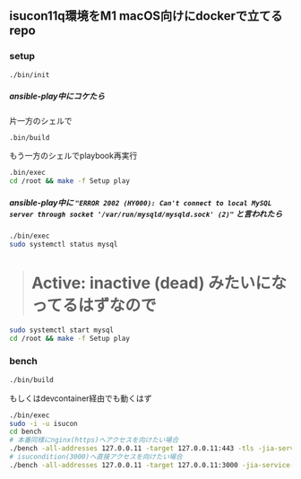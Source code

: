 ## isucon11q環境をM1 macOS向けにdockerで立てるrepo

### setup

```bash
./bin/init
```

##### ansible-play中にコケたら

片一方のシェルで

```bash
.bin/build
```

もう一方のシェルでplaybook再実行

```bash
.bin/exec
cd /root && make -f Setup play
```

##### ansible-play中に `"ERROR 2002 (HY000): Can't connect to local MySQL server through socket '/var/run/mysqld/mysqld.sock' (2)"` と言われたら

```bash
./bin/exec
sudo systemctl status mysql
```
> # Active: inactive (dead) みたいになってるはずなので

```bash
sudo systemctl start mysql
cd /root && make -f Setup play
```

### bench

```bash
./bin/build
```

もしくはdevcontainer経由でも動くはず

```bash
./bin/exec
sudo -i -u isucon
cd bench
# 本番同様にnginx(https)へアクセスを向けたい場合
./bench -all-addresses 127.0.0.11 -target 127.0.0.11:443 -tls -jia-service-url http://127.0.0.1:4999
# isucondition(3000)へ直接アクセスを向けたい場合
./bench -all-addresses 127.0.0.11 -target 127.0.0.11:3000 -jia-service-url http://127.0.0.1:4999
```
